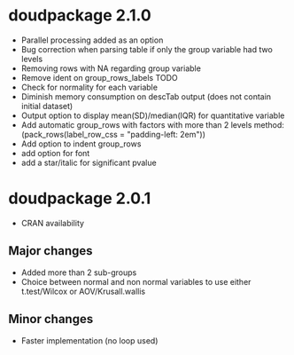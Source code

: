 # doudpackage 2.1.0
* Parallel processing added as an option
* Bug correction when parsing table if only the group variable had two levels
* Removing rows with NA regarding group variable
* Remove ident on group_rows_labels
TODO
* Check for normality for each variable
* Diminish memory consumption on descTab output (does not contain initial dataset)
* Output option to display mean(SD)/median(IQR) for quantitative variable
* Add automatic group_rows with factors with more than 2 levels method: (pack_rows(label_row_css = "padding-left: 2em"))
* Add option to indent group_rows
* add option for font
* add a star/italic for significant pvalue


# doudpackage 2.0.1
* CRAN availability

## Major changes
* Added more than 2 sub-groups
* Choice between normal and non normal variables to use either t.test/Wilcox or AOV/Krusall.wallis

## Minor changes
* Faster implementation (no loop used)

